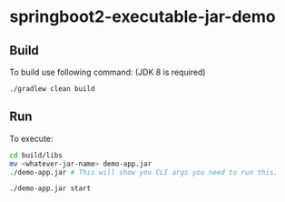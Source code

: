 # springboot2-executable-jar-demo

## Build
To build use following command: (JDK 8 is required)
```
./gradlew clean build
```

## Run
To execute:

```bash
cd build/libs
mv <whatever-jar-name> demo-app.jar
./demo-app.jar # This will show you CLI args you need to run this.

./demo-app.jar start 
```